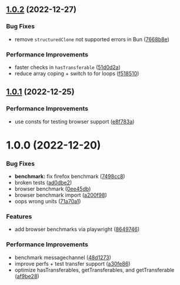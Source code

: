 ## [1.0.2](https://github.com/okikio/transferables/compare/v1.0.1...v1.0.2) (2022-12-27)


### Bug Fixes

* remove `structuredClone` not supported errors in Bun ([7668b8e](https://github.com/okikio/transferables/commit/7668b8e84a7c2ce603bcecd15c6f37e8b99c685c))


### Performance Improvements

* faster checks in `hasTransferable` ([51d0d2a](https://github.com/okikio/transferables/commit/51d0d2accaed7723a88e3bfc44c83da8e14014dc))
* reduce array coping + switch to for loops ([f518510](https://github.com/okikio/transferables/commit/f51851032473b909e215433f54e2282289795478))

## [1.0.1](https://github.com/okikio/transferables/compare/v1.0.0...v1.0.1) (2022-12-25)


### Performance Improvements

* use consts for testing browser support ([e8f783a](https://github.com/okikio/transferables/commit/e8f783aaf6c1a242c3605f3350c2ad0e4ec7aaae))

# 1.0.0 (2022-12-20)


### Bug Fixes

* **benchmark:** fix firefox benchmark ([7498cc8](https://github.com/okikio/transferables/commit/7498cc81dae26e253baac9f217856ad25e5a525a))
* broken tests ([ad0dbe2](https://github.com/okikio/transferables/commit/ad0dbe22946382352b20201d37367f785d19ace2))
* browser benchmark ([0ee45db](https://github.com/okikio/transferables/commit/0ee45dbad87f284e5cea99f7823e1d85f6c012d2))
* browser benchmark import ([a200f98](https://github.com/okikio/transferables/commit/a200f98146417d3e60f0bfa7f87e40bc33320299))
* oops wrong units ([71a70a1](https://github.com/okikio/transferables/commit/71a70a1310c541d1fb8ab0bdd20b575099a0754d))


### Features

* add browser benchmarks via playwright ([8649746](https://github.com/okikio/transferables/commit/8649746d0fab36ea2ed2d0353571d8de9e7b21d0))


### Performance Improvements

* benchmark messagechannel ([48d1273](https://github.com/okikio/transferables/commit/48d1273fd5ec812168a8394a8e98f9997c76a962))
* improve perfs + test transfer support ([a30fe86](https://github.com/okikio/transferables/commit/a30fe86f3bf9ff823db5430d9708cf568a70e42c))
* optimize hasTransferables, getTransferables, and getTransferable ([af9be28](https://github.com/okikio/transferables/commit/af9be28071c43d05d188719eadac3f884c0d945d))
